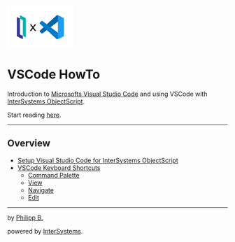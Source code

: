 <img src = "/imgs/IrisXVscode.png" tile = "IRIS X VSCode" width = "30%"/>

# VSCode HowTo

Introduction to [Microsofts Visual Studio Code](https://code.visualstudio.com/) and using VSCode with [InterSystems ObjectScript](https://docs.intersystems.com/irislatest/csp/docbook/DocBook.UI.Page.cls?KEY=GCOS_INTRO).

Start reading [here](Chapters/VSCodeOverview.md).

---

## Overview

* [Setup Visual Studio Code for InterSystems ObjectScript](Chapters/SetupVscodeObjectScript.md)
* [VSCode Keyboard Shortcuts](Chapters/VSCKeyboardShortcuts.md)
  * [Command Palette](Chapters/VSCKeyboardShortcuts.md#command-palette)
  * [View](Chapters/VSCKeyboardShortcuts.md#view)
  * [Navigate](Chapters/VSCKeyboardShortcuts.md#navigate)
  * [Edit](Chapters/VSCKeyboardShortcuts.md#edit)

---

by [Philipp B.](https://github.com/phil1436)

powered by [InterSystems](https://www.intersystems.com/).
